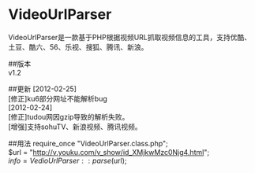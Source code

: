 VideoUrlParser
==============

VideoUrlParser是一款基于PHP根据视频URL抓取视频信息的工具，支持优酷、土豆、酷六、56、乐视、搜狐、腾讯、新浪。

##版本  
v1.2  
  
##更新
[2012-02-25]  
[修正]ku6部分网址不能解析bug  
[2012-02-24]  
[修正]tudou网因gzip导致的解析失败。  
[增强]支持sohuTV、新浪视频、腾讯视频。  

##用法
require_once "VideoUrlParser.class.php";  
$url = "http://v.youku.com/v_show/id_XMjkwMzc0Njg4.html";  
$info = VedioUrlParser::parse($url);  

